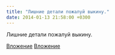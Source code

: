 ```yaml
---
title: "Лишние детали пожалуй выкину."
date: 2014-01-13 21:58:00 +0300
---
```


Лишние детали пожалуй выкину.


[Вложение](/assets/vk_photos/1/aU0SIgUF1xI.jpg)
[Вложение](/assets/vk_photos/1/WVCnscWfaUI.jpg)
